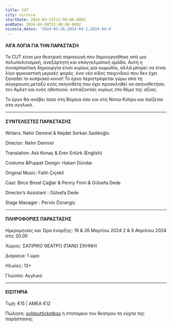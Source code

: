 ```yaml
---
title: CUT
city: nicosia
startDate: 2024-03-25T22:00:00.000Z
endDate: 2024-04-08T21:00:00.000Z
nicosia_dates: '2024-03-26,2024-04-2,2024-04-9'
---
```


#### ΛΙΓΑ ΛΟΓΙΑ ΓΙΑ ΤΗΝ ΠΑΡΑΣΤΑΣΗ

Το CUT είναι μια θεατρική παραγωγή που δημιουργήθηκε από μια πολυπολιτισμική, ανεξάρτητη και επαγγελματική ομάδα. Αυτή η συναρπαστική δημιουργία είναι κυρίως μια κωμωδία, αλλά μπορεί να είναι λίγο φρικιαστική μερικές φορές. ένα νέο είδος παιχνιδιού
που δεν έχει ξαναδεί το κυπριακό κοινό! Το έργο περιστρέφεται γύρω από τη σύγκρουση μεταξύ ενός σκηνοθέτη που έχει προσκληθεί να σκηνοθετήσει τον Άμλετ και ενός ηθοποιού. εστιάζοντας κυρίως στο θέμα της αξίας. 

Το έργο θα ανέβει τόσο στη Βόρεια όσο και στη Νότια Κύπρο και παίζεται στα αγγλικά.

***

#### ΣΥΝΤΕΛΕΣΤΕΣ ΠΑΡΑΣΤΑΣΗΣ

Writers: Nehir Demirel & Nejdet Serkan Sadıkoğlu

Director: Nehir Demirel&#x9;

Translation: Aslı Konaç & Eren Ertürk (English)

Costume \&Puppet Design: Hakan Dündar

Original Music: Fatih Çiçekli

Cast: Birce Birsel Çağlar & Penny Finiri & Gülsefa Dede

Director’s Assistant : Gülsefa Dede

Stage Manager : Pervin Öznergiz

***

#### ΠΛΗΡΟΦΟΡΙΕΣ ΠΑΡΑΣΤΑΣΗΣ

Ημερομηνίες και Ώρα έναρξης: 19 & 26 Μαρτίου 2024 2 & 9 Απριλίου 2024 στις 20.00

Χώρος:  ΣΑΤΙΡΙΚΟ ΘΕΑΤΡΟ (ΠΑΝΩ ΣΚΗΝΗ)

Διάρκεια: 1 ώρα

Ηλικίες: 13+

Γλώσσα: Αγγλικά

***

#### ΕΙΣΙΤΗΡΙΑ

Τιμή: €15 | AMEA €12

Πώληση: 	[soldoutticketbox](https://www.google.com/maps/place/%CE%A3%CE%B1%CF%84%CE%B9%CF%81%CE%B9%CE%BA%CF%8C+-+%CE%A0%CE%BF%CE%BB%CE%B9%CF%84%CE%B9%CF%83%CF%84%CE%B9%CE%BA%CF%8C+%CE%9A%CE%AD%CE%BD%CF%84%CF%81%CE%BF+%CE%92%CE%BB%CE%B1%CE%B4%CE%AF%CE%BC%CE%B7%CF%81%CE%BF%CF%82+%CE%9A%CE%B1%CF%85%CE%BA%CE%B1%CF%81%CE%B9%CE%B4%CE%B7%CF%82/@35.1632156,33.3838906,17z/data=!3m1!4b1!4m6!3m5!1s0x14de177a40a8df55:0x5a1208ca40323c3f!8m2!3d35.1632112!4d33.3864655!16s%2Fg%2F11d_bc6l_v?entry=ttu)	ή στοταμείο του θεάτρου τη νύχτα της παράστασης
